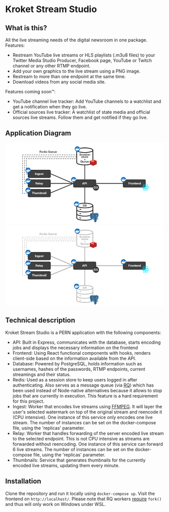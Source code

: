 # Kroket Stream Studio

## What is this?

All the live streaming needs of the digital newsroom in one package.
Features:

-   Restream YouTube live streams or HLS playlists (.m3u8 files) to your Twitter Media Studio Producer, Facebook page, YouTube or Twitch channel or any other RTMP endpoint.
-   Add your own graphics to the live stream using a PNG image.
-   Restream to more than one endpoint at the same time.
-   Download videos from any social media site.

Features coming soon™:

-   YouTube channel live tracker: Add YouTube channels to a watchlist and get a notification when they go live.
-   Official sources live tracker: A watchlist of state media and official sources live streams. Follow them and get notified if they go live.

## Application Diagram

![GitHub Light](/.github/diagram_lightmode.png#gh-light-mode-only)
![GitHub Dark](/.github/diagram_darkmode.png#gh-dark-mode-only)

## Technical description

Kroket Stream Studio is a PERN application with the following components:

-   API: Built in Express, communicates with the database, starts encoding jobs and displays the necessary information on the frontend
-   Frontend: Using React functional components with hooks, renders client-side based on the information available from the API.
-   Database: Powered by PostgreSQL, holds information such as usernames, hashes of the passwords, RTMP endpoints, current streamings and their status.
-   Redis: Used as a session store to keep users logged in after authenticating. Also serves as a message queue (via [RQ](https://python-rq.org/)) which has been used instead of Node-native alternatives because it allows to stop jobs that are currently in execution. This feature is a hard requirement for this project.
-   Ingest: Worker that encodes live streams using [FFMPEG](https://www.ffmpeg.org/). It will layer the user's selected watermark on top of the original stream and reencode it (CPU intensive). One instance of this service only encodes one live stream. The number of instances can be set on the docker-compose file, using the 'replicas' parameter.
-   Relay: Worker that handles forwarding of the server encoded live stream to the selected endpoint. This is not CPU intensive as streams are forwarded without reencoding. One instance of this service can forward 6 live streams. The number of instances can be set on the docker-compose file, using the 'replicas' parameter.
-   Thumbnails: Service that generates thumbnails for the currently encoded live streams, updating them every minute.

## Installation

Clone the repository and run it locally using `docker-compose up`. Visit the frontend on `http://localhost/`. Please note that RQ workers [require](https://python-rq.org/docs/#limitations) `fork()` and thus will only work on Windows under WSL.
